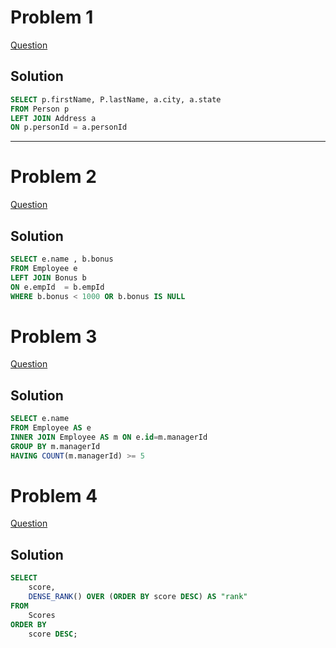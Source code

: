 # Problem 1
[Question](https://leetcode.com/problems/combine-two-tables/description/)

## Solution

``` SQL
SELECT p.firstName, P.lastName, a.city, a.state
FROM Person p
LEFT JOIN Address a
ON p.personId = a.personId
```
<hr>

# Problem 2

[Question](https://leetcode.com/problems/employee-bonus/description/)

## Solution

``` SQL
SELECT e.name , b.bonus
FROM Employee e
LEFT JOIN Bonus b
ON e.empId  = b.empId 
WHERE b.bonus < 1000 OR b.bonus IS NULL
```

# Problem 3

[Question](https://leetcode.com/problems/managers-with-at-least-5-direct-reports/)

## Solution

``` SQL
SELECT e.name
FROM Employee AS e 
INNER JOIN Employee AS m ON e.id=m.managerId 
GROUP BY m.managerId 
HAVING COUNT(m.managerId) >= 5
```
# Problem 4

[Question](https://leetcode.com/problems/rank-scores/description/)

## Solution

``` SQL
SELECT 
    score,
    DENSE_RANK() OVER (ORDER BY score DESC) AS "rank"
FROM 
    Scores
ORDER BY 
    score DESC;
```

